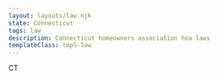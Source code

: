 ```yaml
---
layout: layouts/law.njk
state: Connecticut
tags: law
description: Connecticut homeowners association hoa laws
templateClass: tmpl-law
---
```


CT
